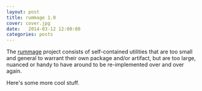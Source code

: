 ```yaml
---
layout: post
title: rummage 1.0
cover: cover.jpg
date:   2014-03-12 12:00:00
categories: posts
---
```


The [rummage](/rummage/) project consists of self-contained utilities that are too small and general to warrant their own package and/or artifact, but are too large, nuanced or handy to have around to be re-implemented over and over again.

Here's some more cool stuff.
